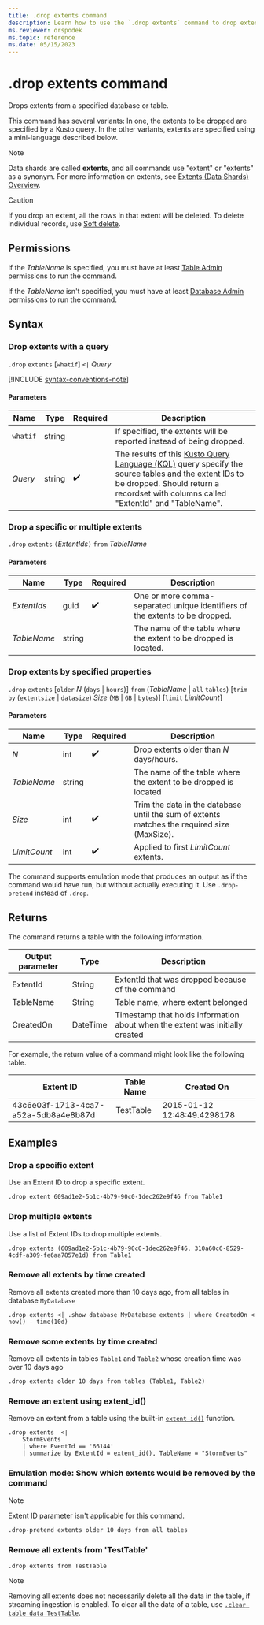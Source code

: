 ```yaml
---
title: .drop extents command
description: Learn how to use the `.drop extents` command to drop extents from a specified database or table.
ms.reviewer: orspodek
ms.topic: reference
ms.date: 05/15/2023
---
```

# .drop extents command

Drops extents from a specified database or table.

This command has several variants: In one, the extents to be dropped are specified by a Kusto query. In the other variants, extents are specified using a mini-language described below.

> [!NOTE]
> Data shards are called **extents**, and all commands use "extent" or "extents" as a synonym.
> For more information on extents, see [Extents (Data Shards) Overview](extents-overview.md).

> [!CAUTION]
> If you drop an extent, all the rows in that extent will be deleted. To delete individual records, use [Soft delete](../concepts/data-soft-delete.md).

## Permissions

If the *TableName* is specified, you must have at least [Table Admin](access-control/role-based-access-control.md) permissions to run the command.

If the *TableName* isn't specified, you must have at least [Database Admin](./access-control/role-based-access-control.md) permissions to run the command.

## Syntax

### Drop extents with a query

`.drop` `extents` [`whatif`] `<|` *Query*

[!INCLUDE [syntax-conventions-note](../../includes/syntax-conventions-note.md)]

#### Parameters

| Name | Type | Required | Description |
|--|--|--|--|
|`whatif`|string||If specified, the extents will be reported instead of being dropped.|
| *Query* | string |  :heavy_check_mark: | The results of this [Kusto Query Language (KQL)](../query/index.md) query specify the source tables and the extent IDs to be dropped. Should return a recordset with columns called "ExtentId" and "TableName".|

### Drop a specific or multiple extents

`.drop` `extents` `(`*ExtentIds*`)` `from` *TableName*

#### Parameters

| Name | Type | Required | Description |
|--|--|--|--|
| *ExtentIds* | guid |  :heavy_check_mark: | One or more comma-separated unique identifiers of the extents to be dropped.|
| *TableName* | string |  | The name of the table where the extent to be dropped is located. |

### Drop extents by specified properties

`.drop` `extents` [`older` *N* (`days` | `hours`)] `from` (*TableName* | `all` `tables`) [`trim` `by` (`extentsize` | `datasize`) *Size* (`MB` | `GB` | `bytes`)] [`limit` *LimitCount*]

#### Parameters

| Name | Type | Required | Description |
|--|--|--|--|
| *N* | int |  :heavy_check_mark: | Drop extents older than *N* days/hours. |
| *TableName* | string |  | The name of the table where the extent to be dropped is located |
| *Size* | int |  :heavy_check_mark: | Trim the data in the database until the sum of extents matches the required size (MaxSize). |
| *LimitCount* | int |  :heavy_check_mark: | Applied to first *LimitCount* extents. |

The command supports emulation mode that produces an output as if the command would have run, but without actually executing it. Use `.drop-pretend` instead of `.drop`.

## Returns

The command returns a table with the following information.

|Output parameter |Type |Description |
|---|---|---|
|ExtentId |String |ExtentId that was dropped because of the command
|TableName |String |Table name, where extent belonged  
|CreatedOn |DateTime |Timestamp that holds information about when the extent was initially created |

For example, the return value of a command might look like the following table.

|Extent ID |Table Name |Created On |
|---|---|---
|43c6e03f-1713-4ca7-a52a-5db8a4e8b87d |TestTable |2015-01-12 12:48:49.4298178 |

## Examples

### Drop a specific extent

Use an Extent ID to drop a specific extent.

```kusto
.drop extent 609ad1e2-5b1c-4b79-90c0-1dec262e9f46 from Table1
```

### Drop multiple extents

Use a list of Extent IDs to drop multiple extents.

```kusto
.drop extents (609ad1e2-5b1c-4b79-90c0-1dec262e9f46, 310a60c6-8529-4cdf-a309-fe6aa7857e1d) from Table1
```

### Remove all extents by time created

Remove all extents created more than 10 days ago, from all tables in database `MyDatabase`

```kusto
.drop extents <| .show database MyDatabase extents | where CreatedOn < now() - time(10d)
```

### Remove some extents by time created

Remove all extents in tables `Table1` and `Table2` whose creation time was over 10 days ago

```kusto
.drop extents older 10 days from tables (Table1, Table2)
```

### Remove an extent using extent_id()

Remove an extent from a table using the built-in [`extent_id()`](../query/extent-id-function.md) function.

```kusto
.drop extents  <|
    StormEvents
    | where EventId == '66144'
    | summarize by ExtentId = extent_id(), TableName = "StormEvents"
```

### Emulation mode: Show which extents would be removed by the command

> [!NOTE]
> Extent ID parameter isn't applicable for this command.

```kusto
.drop-pretend extents older 10 days from all tables
```

### Remove all extents from 'TestTable'

```kusto
.drop extents from TestTable
```

> [!NOTE]
> Removing all extents does not necessarily delete all the data in the table, if streaming ingestion is enabled. To clear all the data of a table, use [`.clear table data TestTable`](./clear-table-data-command.md).
